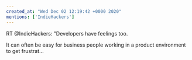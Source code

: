 ```yaml
---
created_at: "Wed Dec 02 12:19:42 +0000 2020"
mentions: ['IndieHackers']
---
```


RT @IndieHackers: "Developers have feelings too.

It can often be easy for business people working in a product environment to get frustrat…